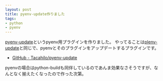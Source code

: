 ```yaml
---
layout: post
title: pyenv-update作りました
tags: 
- python
- pyenv
---
```

[pyenv-update](https://github.com/Tacahilo/pyenv-update)というpyenv用プラグインを作りました。
やってることは[plenv-update](https://github.com/Tacahilo/plenv-update)と同じで、pyenvとそのプラグインをアップデートするプラグインです。

* [GitHub - Tacahilo/pyenv-update](https://github.com/Tacahilo/pyenv-update)

pyenvの場合はpython-buildも同伴しているのであんま効果なさそうですが、なんとなく揃えたくなったので作った次第。
